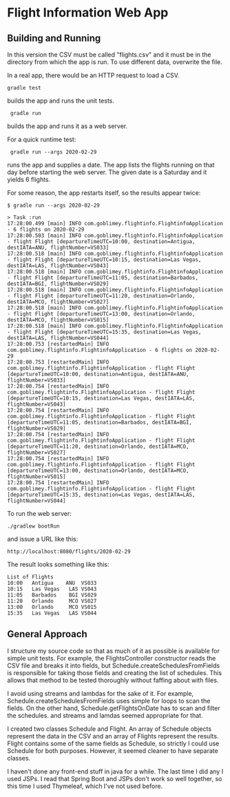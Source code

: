 # Flight Information Web App

## Building and Running

In this version the CSV must be called "flights.csv" and it must be in the directory from which the app is run.
To use different data,
overwrite the file.

In a real app,
there would be an HTTP request to load a CSV.

    gradle test
    
builds the app and runs the unit tests.

     gradle run
     
builds the app and runs it as a web server.

For a quick runtime test:

     gradle run --args 2020-02-29

runs the app and supplies a date.
The app lists the flights running on that day
before starting the web server.
The given date is a Saturday
and it yields 6 flights.

For some reason, the app restarts itself, so the results appear twice:

```
$ gradle run --args 2020-02-29

> Task :run
17:28:00.499 [main] INFO com.goblimey.flightinfo.FlightinfoApplication - 6 flights on 2020-02-29
17:28:00.503 [main] INFO com.goblimey.flightinfo.FlightinfoApplication - flight Flight [departureTimeUTC=10:00, destination=Antigua, destIATA=ANU, flightNumber=VS033]
17:28:00.518 [main] INFO com.goblimey.flightinfo.FlightinfoApplication - flight Flight [departureTimeUTC=10:15, destination=Las Vegas, destIATA=LAS, flightNumber=VS043]
17:28:00.518 [main] INFO com.goblimey.flightinfo.FlightinfoApplication - flight Flight [departureTimeUTC=11:05, destination=Barbados, destIATA=BGI, flightNumber=VS029]
17:28:00.518 [main] INFO com.goblimey.flightinfo.FlightinfoApplication - flight Flight [departureTimeUTC=11:20, destination=Orlando, destIATA=MCO, flightNumber=VS027]
17:28:00.518 [main] INFO com.goblimey.flightinfo.FlightinfoApplication - flight Flight [departureTimeUTC=13:00, destination=Orlando, destIATA=MCO, flightNumber=VS015]
17:28:00.518 [main] INFO com.goblimey.flightinfo.FlightinfoApplication - flight Flight [departureTimeUTC=15:35, destination=Las Vegas, destIATA=LAS, flightNumber=VS044]
17:28:00.753 [restartedMain] INFO com.goblimey.flightinfo.FlightinfoApplication - 6 flights on 2020-02-29
17:28:00.753 [restartedMain] INFO com.goblimey.flightinfo.FlightinfoApplication - flight Flight [departureTimeUTC=10:00, destination=Antigua, destIATA=ANU, flightNumber=VS033]
17:28:00.754 [restartedMain] INFO com.goblimey.flightinfo.FlightinfoApplication - flight Flight [departureTimeUTC=10:15, destination=Las Vegas, destIATA=LAS, flightNumber=VS043]
17:28:00.754 [restartedMain] INFO com.goblimey.flightinfo.FlightinfoApplication - flight Flight [departureTimeUTC=11:05, destination=Barbados, destIATA=BGI, flightNumber=VS029]
17:28:00.754 [restartedMain] INFO com.goblimey.flightinfo.FlightinfoApplication - flight Flight [departureTimeUTC=11:20, destination=Orlando, destIATA=MCO, flightNumber=VS027]
17:28:00.754 [restartedMain] INFO com.goblimey.flightinfo.FlightinfoApplication - flight Flight [departureTimeUTC=13:00, destination=Orlando, destIATA=MCO, flightNumber=VS015]
17:28:00.754 [restartedMain] INFO com.goblimey.flightinfo.FlightinfoApplication - flight Flight [departureTimeUTC=15:35, destination=Las Vegas, destIATA=LAS, flightNumber=VS044]
```


To run the web server:

    ./gradlew bootRun
    
and issue a URL like this:

    http://localhost:8080/flights/2020-02-29
    
The result looks something like this:

```
List of Flights
10:00	Antigua	   ANU 	VS033
10:15	Las Vegas	LAS	VS043
11:05	Barbados	BGI	VS029
11:20	Orlando 	MCO	VS027
13:00	Orlando 	MCO	VS015
15:35	Las Vegas	LAS	VS044
```
    

## General Approach

I structure my source code so that as much of it as possible is available for simple unit tests.
For example,
the FlightsController constructor reads the CSV file and breaks it into fields,
but Schedule.createSchedulesFromFields is responsible for taking
those fields and creating
the list of schedules.
This allows that method to be tested thoroughly
without faffing about with files.

I avoid using streams and lambdas for the sake of it.
For example,
Schedule.createSchedulesFromFields
uses simple for loops to scan the fields.
On the other hand,
Schedule.getFlightsOnDate
has to scan and filter the schedules.
and streams and lamdas seemed appropriate for that.

I created two classes Schedule and Flight.
An array of Schedule objects represent the data in the CSV
and an array of Flights represent the results.
Flight contains some of the same fields as Schedule,
so strictly I could use Schedule for both purposes.
However, it seemed cleaner to have separate classes.

I haven't done any front-end stuff in java for a while.
The last time I did any I used JSPs.
I read that Spring Boot and JSPs don't work so well together,
so this time I used Thymeleaf,
which I've not used before.